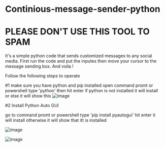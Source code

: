 # Continious-message-sender-python

# PLEASE DON'T USE THIS TOOL TO SPAM

It's a simple python code that sends customized messages to any social media. First run the code and put the inputes then move your cursor to the 
message sending box. And voila ! 

Follow the following steps to operate 

#1 make sure you have python and pip installed
    open command promt or powershell type 'python' then hit enter 
    if python is not installed it will install 
    or else it will show this
    ![image](https://user-images.githubusercontent.com/113937167/197256200-fa9f450c-00b7-43d2-b777-fa59ff6c02d5.png)

#2 Install Python Auto GUI

go to command promt or powershell type 'pip install pyautogui' hit enter it will install 
otherwise it will show that itt is installed
   
  ![image](https://user-images.githubusercontent.com/113937167/197256737-28b93a2f-692f-4b33-bf9c-825e317f65aa.png)
    
    
    
    
    
    
    
  ![image](https://user-images.githubusercontent.com/113937167/197256797-f292fa6e-cc33-4b8d-8db2-cf596acb74f1.png)

